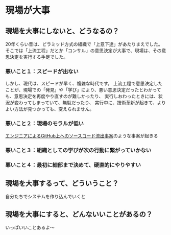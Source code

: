 # 現場が大事

## 現場を大事にしないと、どうなるの？
20年くらい昔は、ピラミッド方式の組織で「上意下達」があたりまえでした。
そこでは「上流工程」だとか「コンサル」の意思決定が大事で、現場は、その意思決定を実行する手足でした。

### 悪いこと１：スピードが出ない
しかし、現代は、スピードが早く、複雑な時代です。
上流工程で意思決定したことが、現場での「発見」や「学び」により、悪い意思決定だったとわかっても、意思決定を再度やり直すのが難しかったり、
実行しおわったときには、状況が変わってしまっていて、無駄だったり、
実行中に、技術革新が起きて、よりよい方法が見つかっても、変えられません。

### 悪いこと２：現場のモラルが低い
[エンジニアによるGitHub上へのソースコード流出事案](https://www.businesslawyers.jp/articles/914)のような事案が起きる

### 悪いこと３：組織としての学びが次の行動に繋がっていかない

### 悪いこと４：最初に細部まで決めて、硬直的にやりやすい

## 現場を大事するって、どういうこと？
自分たちでシステムを作り込んでいくと

## 現場を大事にすると、どんないいことがあるの？
いっぱいいことあるよ〜

